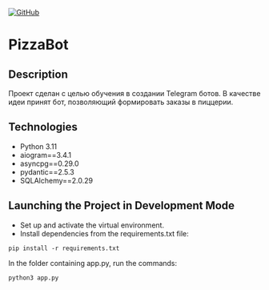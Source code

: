 [![GitHub](https://img.shields.io/badge/GitHub-Kirill--Svitsov-blue)](https://github.com/Kirill-Svitsov)
# PizzaBot

## Description
Проект сделан с целью обучения в создании Telegram ботов. В качестве идеи принят бот, позволяющий формировать заказы в пиццерии.


## Technologies

- Python 3.11
- aiogram==3.4.1
- asyncpg==0.29.0
- pydantic==2.5.3
- SQLAlchemy==2.0.29

## Launching the Project in Development Mode

- Set up and activate the virtual environment.
- Install dependencies from the requirements.txt file:

```
pip install -r requirements.txt
```

In the folder containing app.py, run the commands:
```
python3 app.py
```
